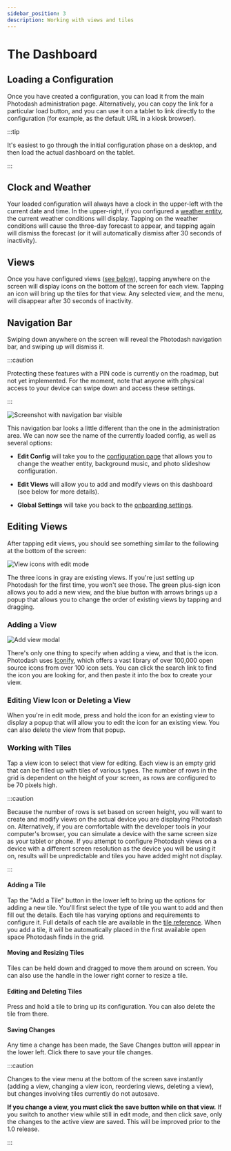 ```yaml
---
sidebar_position: 3
description: Working with views and tiles
---
```


# The Dashboard

## Loading a Configuration

Once you have created a configuration, you can load it from the main Photodash administration page. Alternatively, you can copy the link for a particular load button, and you can use it on a tablet to link directly to the configuration (for example, as the default URL in a kiosk browser).

:::tip

It's easiest to go through the initial configuration phase on a desktop, and then load the actual dashboard on the tablet.

:::

## Clock and Weather

Your loaded configuration will always have a clock in the upper-left with the current date and time. In the upper-right, if you configured a [weather entity](/docs/user/configurations#weather-entity), the current weather conditions will display. Tapping on the weather conditions will cause the three-day forecast to appear, and tapping again will dismiss the forecast (or it will automatically dismiss after 30 seconds of inactivity).

## Views

Once you have configured views ([see below](#editing-views)), tapping anywhere on the screen will display icons on the bottom of the screen for each view. Tapping an icon will bring up the tiles for that view. Any selected view, and the menu, will disappear after 30 seconds of inactivity.

## Navigation Bar

Swiping down anywhere on the screen will reveal the Photodash navigation bar, and swiping up will dismiss it.

:::caution

Protecting these features with a PIN code is currently on the roadmap, but not yet implemented. For the moment, note that anyone with physical access to your device can swipe down and access these settings.

:::

![Screenshot with navigation bar visible](/img/dashboard.png)

This navigation bar looks a little different than the one in the administration area. We can now see the name of the currently loaded config, as well as several options:

- **Edit Config** will take you to the [configuration page](/docs/user/configurations) that allows you to change the weather entity, background music, and photo slideshow configuration.

- **Edit Views** will allow you to add and modify views on this dashboard (see below for more details).

- **Global Settings** will take you back to the [onboarding settings](/docs/user/onboarding).

## Editing Views

After tapping edit views, you should see something similar to the following at the bottom of the screen:

![View icons with edit mode](/img/menu.png)

The three icons in gray are existing views. If you're just setting up Photodash for the first time, you won't see those. The green plus-sign icon allows you to add a new view, and the blue button with arrows brings up a popup that allows you to change the order of existing views by tapping and dragging.

### Adding a View

![Add view modal](/img/add_view.png)

There's only one thing to specify when adding a view, and that is the icon. Photodash uses [Iconify](https://iconify.design/), which offers a vast library of over 100,000 open source icons from over 100 icon sets. You can click the search link to find the icon you are looking for, and then paste it into the box to create your view.

### Editing View Icon or Deleting a View

When you're in edit mode, press and hold the icon for an existing view to display a popup that will allow you to edit the icon for an existing view. You can also delete the view from that popup.

### Working with Tiles

Tap a view icon to select that view for editing. Each view is an empty grid that can be filled up with tiles of various types. The number of rows in the grid is dependent on the height of your screen, as rows are configured to be 70 pixels high.

:::caution

Because the number of rows is set based on screen height, you will want to create and modify views on the actual device you are displaying Photodash on. Alternatively, if you are comfortable with the developer tools in your computer's browser, you can simulate a device with the same screen size as your tablet or phone. If you attempt to configure Photodash views on a device with a different screen resolution as the device you will be using it on, results will be unpredictable and tiles you have added might not display.

:::

#### Adding a Tile

Tap the "Add a Tile" button in the lower left to bring up the options for adding a new tile. You'll first select the type of tile you want to add and then fill out the details. Each tile has varying options and requirements to configure it. Full details of each tile are available in the [tile reference](/docs/category/tile-reference). When you add a tile, it will be automatically placed in the first available open space Photodash finds in the grid.

#### Moving and Resizing Tiles

Tiles can be held down and dragged to move them around on screen. You can also use the handle in the lower right corner to resize a tile.

#### Editing and Deleting Tiles

Press and hold a tile to bring up its configuration. You can also delete the tile from there.

#### Saving Changes

Any time a change has been made, the Save Changes button will appear in the lower left. Click there to save your tile changes.

:::caution

Changes to the view menu at the bottom of the screen save instantly (adding a view, changing a view icon, reordering views, deleting a view), but changes involving tiles currently do not autosave.

**If you change a view, you must click the save button while on that view.** If you switch to another view while still in edit mode, and then click save, only the changes to the active view are saved. This will be improved prior to the 1.0 release.

:::